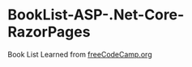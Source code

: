 # BookList-ASP-.Net-Core-RazorPages
Book List Learned from [freeCodeCamp.org](https://www.youtube.com/watch?v=C5cnZ-gZy2I&t=7029s)
